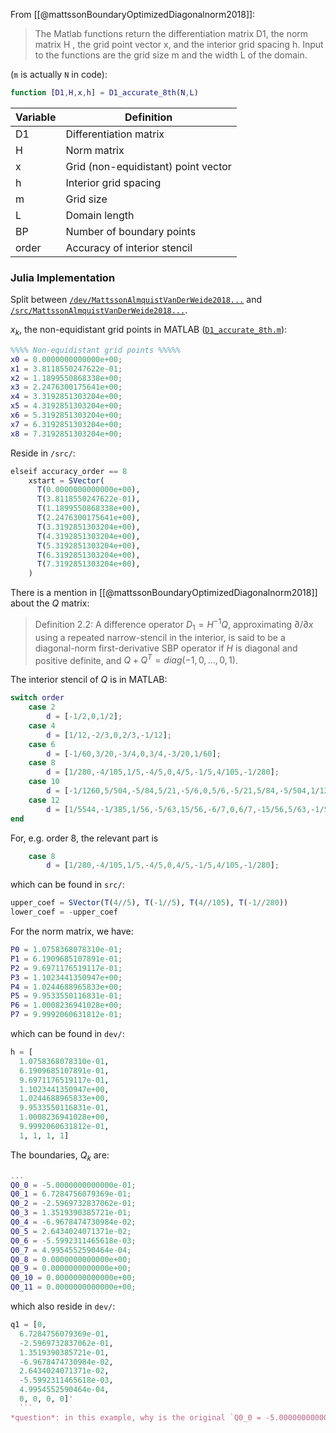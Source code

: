 

From [[@mattssonBoundaryOptimizedDiagonalnorm2018]]: 

> The Matlab functions return the differentiation matrix D1, the norm matrix H , the grid point vector x, and the interior grid spacing h. Input to the functions are the grid size m and the width L of the domain.

(`m` is actually `N` in code):
```Matlab
function [D1,H,x,h] = D1_accurate_8th(N,L)
```

| Variable | Definition                |
| -------- | ------------------------- |
| D1       | Differentiation matrix    |
| H        | Norm matrix               |
| x        | Grid (non-equidistant) point vector         |
| h        | Interior grid spacing     |
| m        | Grid size                 |
| L        | Domain length             |
| BP       | Number of boundary points |
| order    | Accuracy of interior stencil                          |

### Julia Implementation

Split between [`/dev/MattssonAlmquistVanDerWeide2018...`](https://github.com/ranocha/SummationByPartsOperators.jl/tree/main/dev) and [`/src/MattssonAlmquistVanDerWeide2018...`](https://github.com/ranocha/SummationByPartsOperators.jl/tree/main/src/SBP_coefficients).

$x_k$, the non-equidistant grid points in MATLAB ([`D1_accurate_8th.m`](https://bitbucket.org/martinalmquist/optimized_sbp_operators/src/master/Accurate/D1_accurate_8th.m)):
```Matlab
%%%% Non-equidistant grid points %%%%%
x0 = 0.0000000000000e+00;
x1 = 3.8118550247622e-01;
x2 = 1.1899550868338e+00;
x3 = 2.2476300175641e+00;
x4 = 3.3192851303204e+00;
x5 = 4.3192851303204e+00;
x6 = 5.3192851303204e+00;
x7 = 6.3192851303204e+00;
x8 = 7.3192851303204e+00;
```
Reside in `/src/`:
```julia
elseif accuracy_order == 8
    xstart = SVector(
      T(0.0000000000000e+00),
      T(3.8118550247622e-01),
      T(1.1899550868338e+00),
      T(2.2476300175641e+00),
      T(3.3192851303204e+00),
      T(4.3192851303204e+00),
      T(5.3192851303204e+00),
      T(6.3192851303204e+00),
      T(7.3192851303204e+00),
    )
```

There is a mention in [[@mattssonBoundaryOptimizedDiagonalnorm2018]] about the $Q$ matrix:

> Definition 2.2: A difference operator $D_1 = H^{-1}Q$, approximating $\partial/\partial x$ using a repeated narrow-stencil in the interior, is said to be a diagonal-norm first-derivative SBP operator if $H$ is diagonal and positive definite, and $Q + Q^T = diag(-1, 0, \ldots, 0, 1)$.

The interior stencil of $Q$ is in MATLAB:
```Matlab
switch order
	case 2
		d = [-1/2,0,1/2];
	case 4
		d = [1/12,-2/3,0,2/3,-1/12];
	case 6
		d = [-1/60,3/20,-3/4,0,3/4,-3/20,1/60];
	case 8
		d = [1/280,-4/105,1/5,-4/5,0,4/5,-1/5,4/105,-1/280];
	case 10
		d = [-1/1260,5/504,-5/84,5/21,-5/6,0,5/6,-5/21,5/84,-5/504,1/1260];
	case 12
		d = [1/5544,-1/385,1/56,-5/63,15/56,-6/7,0,6/7,-15/56,5/63,-1/56,1/385,-1/5544];
end
```
For, e.g. order 8, the relevant part is
```Matlab
	case 8
		d = [1/280,-4/105,1/5,-4/5,0,4/5,-1/5,4/105,-1/280];
```
which can be found in `src/`:
```julia
upper_coef = SVector(T(4//5), T(-1//5), T(4//105), T(-1//280))
lower_coef = -upper_coef
```

For the norm matrix, we have:
```Matlab
P0 = 1.0758368078310e-01;
P1 = 6.1909685107891e-01;
P2 = 9.6971176519117e-01;
P3 = 1.1023441350947e+00;
P4 = 1.0244688965833e+00;
P5 = 9.9533550116831e-01;
P6 = 1.0008236941028e+00;
P7 = 9.9992060631812e-01;
```
which can be found in `dev/`:
```julia
h = [
  1.0758368078310e-01,
  6.1909685107891e-01,
  9.6971176519117e-01,
  1.1023441350947e+00,
  1.0244688965833e+00,
  9.9533550116831e-01,
  1.0008236941028e+00,
  9.9992060631812e-01,
  1, 1, 1, 1]
```

The boundaries, $Q_k$ are:
```Matlab
...
Q0_0 = -5.0000000000000e-01;
Q0_1 = 6.7284756079369e-01;
Q0_2 = -2.5969732837062e-01;
Q0_3 = 1.3519390385721e-01;
Q0_4 = -6.9678474730984e-02;
Q0_5 = 2.6434024071371e-02;
Q0_6 = -5.5992311465618e-03;
Q0_7 = 4.9954552590464e-04;
Q0_8 = 0.0000000000000e+00;
Q0_9 = 0.0000000000000e+00;
Q0_10 = 0.0000000000000e+00;
Q0_11 = 0.0000000000000e+00;
```
which also reside in `dev/`:
```julia
q1 = [0,
  6.7284756079369e-01,
  -2.5969732837062e-01,
  1.3519390385721e-01,
  -6.9678474730984e-02,
  2.6434024071371e-02,
  -5.5992311465618e-03,
  4.9954552590464e-04,
  0, 0, 0, 0]'
  ```
*question*: in this example, why is the original `Q0_0 = -5.0000000000000e-01;`, while it's `0` in the Julia implementation?
